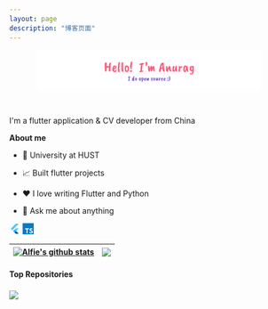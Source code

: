 ```yaml
---
layout: page
description: "博客页面"
---
```



<p align="center"><a href="https://yi226.github.io"><img width="80%" alt="Hello, I'm Alfie. I do open source!" src="./assets/gh-readme-header.png" /></a></p>

<br />

I'm a flutter application & CV developer from China

**About me**

- 💼 University at HUST

- 📈 Built flutter projects

- ❤️ I love writing Flutter and Python

- 💬 Ask me about anything

<code><img height="20" alt="javascript" src="https://raw.githubusercontent.com/github/explore/80688e429a7d4ef2fca1e82350fe8e3517d3494d/topics/flutter/flutter.png"></code>
<code><img height="20" alt="typescript" src="https://raw.githubusercontent.com/github/explore/80688e429a7d4ef2fca1e82350fe8e3517d3494d/topics/typescript/typescript.png"></code>   


| <a href="https://github.com/yi226/github-readme-stats"><img align="center" src="https://github-readme-stats.vercel.app/api?username=yi226&show_icons=true&include_all_commits=true&theme=buefy&hide_border=true" alt="Alfie's github stats" /></a> | <a href="https://github.com/alfie/github-readme-stats"><img align="center" src="https://github-readme-stats.vercel.app/api/top-langs/?username=yi226&layout=compact&theme=buefy&hide_border=true" /></a> |
| ------------- | ------------- |

#### Top Repositories

<a href="https://github.com/yi226/yi226.github.io">
  <img align="center" src="https://github-readme-stats.vercel.app/api/pin/?username=yi226&repo=yi226.github.io&theme=buefy" />
</a>

<br />
<br />